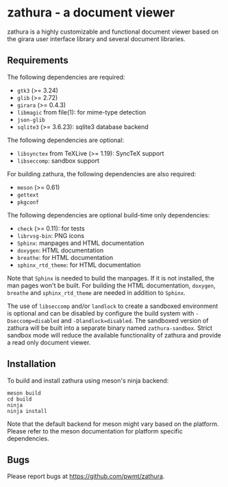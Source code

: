 zathura - a document viewer
===========================

zathura is a highly customizable and functional document viewer based on the
girara user interface library and several document libraries.

Requirements
------------

The following dependencies are required:

* `gtk3` (>= 3.24)
* `glib` (>= 2.72)
* `girara` (>= 0.4.3)
* `libmagic` from file(1): for mime-type detection
* `json-glib`
* `sqlite3` (>= 3.6.23): sqlite3 database backend

The following dependencies are optional:
* `libsynctex` from TeXLive (>= 1.19): SyncTeX support
* `libseccomp`: sandbox support

For building zathura, the following dependencies are also required:

* `meson` (>= 0.61)
* `gettext`
* `pkgconf`

The following dependencies are optional build-time only dependencies:

* `check` (>= 0.11): for tests
* `librvsg-bin`: PNG icons
* `Sphinx`: manpages and HTML documentation
* `doxygen`: HTML documentation
* `breathe`: for HTML documentation
* `sphinx_rtd_theme`: for HTML documentation

Note that `Sphinx` is needed to build the manpages. If it is not installed, the
man pages won't be built. For building the HTML documentation, `doxygen`,
`breathe` and `sphinx_rtd_theme` are needed in addition to `Sphinx`.

The use of `libseccomp` and/or `landlock` to create a sandboxed environment is
optional and can be disabled by configure the build system with
`-Dseccomp=disabled` and `-Dlandlock=disabled`. The sandboxed version of zathura
will be built into a separate binary named `zathura-sandbox`.  Strict sandbox
mode will reduce the available functionality of zathura and provide a read only
document viewer.

Installation
------------

To build and install zathura using meson's ninja backend:

    meson build
    cd build
    ninja
    ninja install

Note that the default backend for meson might vary based on the platform. Please
refer to the meson documentation for platform specific dependencies.

Bugs
----

Please report bugs at https://github.com/pwmt/zathura.
